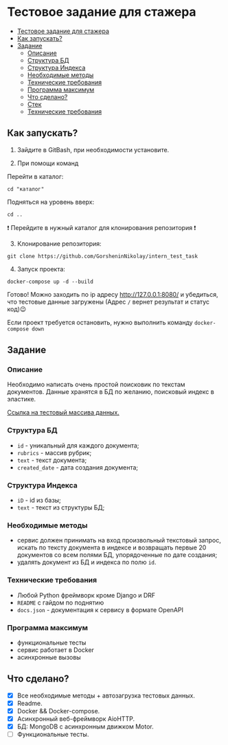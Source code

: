 # Тестовое задание для стажера

- [Тестовое задание для стажера](#тестовое-задание-для-стажера)
- [Как запускать?](#как-запускать)
- [Задание](#задание)
   - [Описание](#описание)
   - [Структура БД](#структура-бд)
   - [Структура Индекса](#структура-индекса)
   - [Необходимые методы](#необходимые-методы)
   - [Технические требования](#технические-требования)
   - [Программа максимум](#программа-максимум)
   - [Что сделано?](#что-сделано)
  - [Стек](#стек)
  - [Технические требования](#технические-требования)

## Как запускать?

1. Зайдите в GitBash, при необходимости установите.

2. При помощи команд 

Перейти в каталог:
```
cd "каталог"
```
Подняться на уровень вверх:
```
cd .. 
```
:exclamation: Перейдите в нужный каталог для клонирования репозитория :exclamation:

3. Клонирование репозитория:
```
git clone https://github.com/GorsheninNikolay/intern_test_task
```

4. Запуск проекта:
```
docker-compose up -d --build
```

Готово! Можно заходить по ip адресу http://127.0.0.1:8080/ и убедиться, 
что тестовые данные загружены (Адрес ```/``` вернет результат и статус код):wink:

Если проект требуется остановить, нужно выполнить команду ```docker-compose down```

## Задание

### Описание

Необходимо написать очень простой поисковик по текстам документов.
Данные хранятся в БД по желанию, поисковый индекс в эластике. 

[Ссылка на тестовый массива данных.](https://drive.google.com/uc?export=download&confirm=s5vl&id=1O5rOunfzkkF4vIZXk3WCbb6A2XpRPDt1)

### Структура БД

- `id` - уникальный для каждого документа;
- `rubrics` - массив рубрик;
- `text` - текст документа;
- `created_date` - дата создания документа;

### Структура Индекса

- `iD` - id из базы;
- `text` - текст из структуры БД;

### Необходимые методы

- сервис должен принимать на вход произвольный текстовый запрос, искать по тексту документа в индексе и возвращать первые 20 документов со всем полями БД, упорядоченные по дате создания;
- удалять документ из БД и индекса по полю  `id`.

### Технические требования

- Любой Python фреймворк кроме Django и DRF
- `README` с гайдом по поднятию
- `docs.json` - документация к сервису в формате OpenAPI

### Программа максимум

- функциональные тесты
- сервис работает в Docker
- асинхронные вызовы

## Что сделано?

- [x] Все необходимые методы + автозагрузка тестовых данных.
- [x] Readme.
- [x] Docker && Docker-compose.
- [x] Асинхронный веб-фреймворк AioHTTP.
- [x] БД: MongoDB с асинхронным движком Motor.
- [ ] Функциональные тесты.

